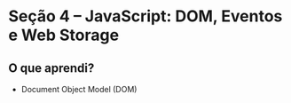 # Seção 4 – JavaScript: DOM, Eventos e Web Storage

## O que aprendi?

- Document Object Model (DOM)